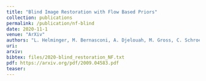 ```yaml
---
title: "Blind Image Restoration with Flow Based Priors"
collection: publications
permalink: /publication/nf-blind
date: 2020-11-1
venue: "ArXiv"
authors: "L. Helminger, M. Bernasconi, A. Djelouah, M. Gross, C. Schroers"
uri: 
arxiv: 
bibtex: files/2020-blind_restoration_NF.txt
pdf: https://arxiv.org/pdf/2009.04583.pdf
teaser: 
---
```

